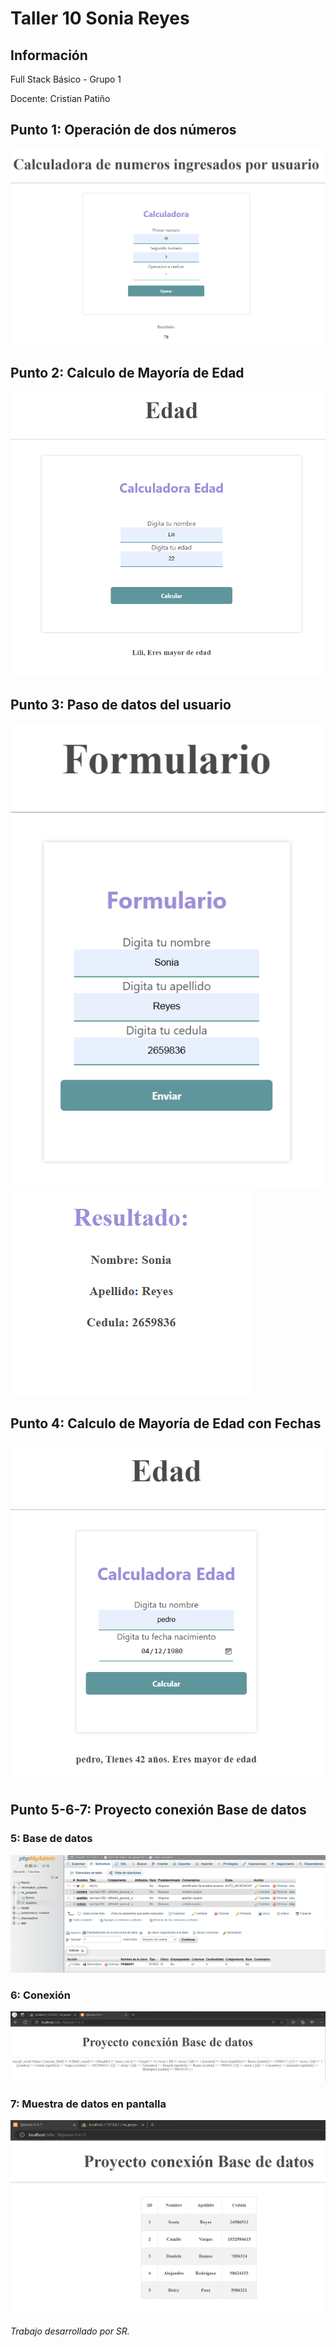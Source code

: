 <h1>Taller 10 Sonia Reyes</h1>

<h2>Información</h2>
<p>Full Stack Básico - Grupo 1</p>
<p>Docente: Cristian Patiño</p>



<h2>Punto 1: Operación de dos números</h2>
<img src="./public/images/p1.png" alt="p1">

<h2>Punto 2: Calculo de Mayoría de Edad</h2>
<img src="./public/images/p2.png" alt="p2">

<h2>Punto 3: Paso de datos del usuario </h2>
<img src="./public/images/p3-1.png" alt="p3-1">
<img src="./public/images/p3-2.png" alt="p3-2">

<h2>Punto 4: Calculo de Mayoría de Edad con Fechas</h2>
<img src="./public/images/p4.png" alt="p4">

<h2>Punto 5-6-7: Proyecto conexión Base de datos</h2>
<h3>5: Base de datos</h3>
<img src="./public/images/mySql.png" alt="p5">
<h3>6: Conexión</h3>
<img src="./public/images/conexionBd.png" alt="p6">
<h3>7: Muestra de datos en pantalla</h3>
<img src="./public/images/datos.png" alt="p7">


<h6>Trabajo desarrollado por SR.</h6>
